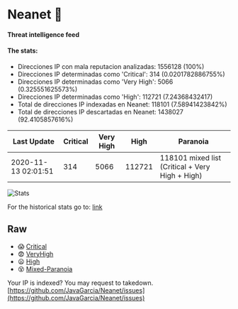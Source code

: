 # Neanet :hocho:
#### Threat intelligence feed
#### The stats:

- Direcciones IP con mala reputacion analizadas: 1556128 (100%)
- Direcciones IP determinadas como 'Critical':  314 (0.0201782886755%)
- Direcciones IP determinadas como 'Very High':  5066 (0.325551625573%)
- Direcciones IP determinadas como 'High':  112721 (7.24368432417)
- Total de direcciones IP indexadas en Neanet:  118101 (7.58941423842%)
- Total de direcciones IP descartadas en Neanet:  1438027 (92.4105857616%)

| Last Update | Critical | Very High | High | Paranoia |
| --- | --- | --- | --- | --- |
| 2020-11-13 02:01:51 | 314 | 5066 | 112721 | 118101 mixed list (Critical + Very High + High)|

![Stats](https://docs.google.com/spreadsheets/d/e/2PACX-1vSnaNMIXVabIpDJjufMlzH7poXnshF3mgd8Is1g9ytUEzVsP5my4Trn8f-xkoLLQ38xpL3HtmUexLo6/pubchart?oid=501124687&format=image)

For the historical stats go to: [link](/stats.csv)
## Raw
- :scream: [Critical](https://raw.githubusercontent.com/JavaGarcia/Neanet/master/blacklists/neanet_critical.txt)
- :fearful: [VeryHigh](https://raw.githubusercontent.com/JavaGarcia/Neanet/master/blacklists/neanet_veryHigh.txtt)
- :frowning: [High](https://raw.githubusercontent.com/JavaGarcia/Neanet/master/blacklists/neanet_high.txt)
- :dizzy_face: [Mixed-Paranoia](https://raw.githubusercontent.com/JavaGarcia/Neanet/master/blacklists/neanet_all.txt)


Your IP is indexed? You may request to takedown. [https://github.com/JavaGarcia/Neanet/issues](https://github.com/JavaGarcia/Neanet/issues)






















































































































































































































































































































































































































































































































































































































































































































































































































































































































































































































































































































































































































































































































































































































































































































































































































































































































































































































































































































































































































































































































































































